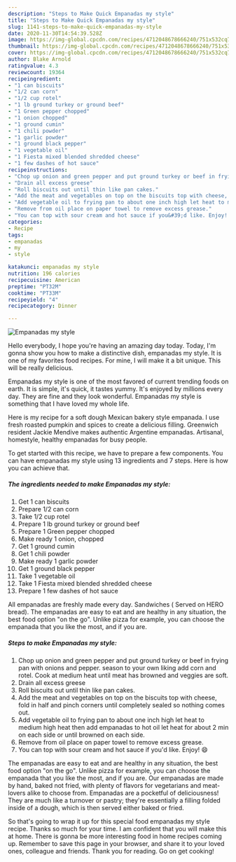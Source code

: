 ```yaml
---
description: "Steps to Make Quick Empanadas my style"
title: "Steps to Make Quick Empanadas my style"
slug: 1141-steps-to-make-quick-empanadas-my-style
date: 2020-11-30T14:54:39.528Z
image: https://img-global.cpcdn.com/recipes/4712048678666240/751x532cq70/empanadas-my-style-recipe-main-photo.jpg
thumbnail: https://img-global.cpcdn.com/recipes/4712048678666240/751x532cq70/empanadas-my-style-recipe-main-photo.jpg
cover: https://img-global.cpcdn.com/recipes/4712048678666240/751x532cq70/empanadas-my-style-recipe-main-photo.jpg
author: Blake Arnold
ratingvalue: 4.3
reviewcount: 19364
recipeingredient:
- "1 can biscuits"
- "1/2 can corn"
- "1/2 cup rotel"
- "1 lb ground turkey or ground beef"
- "1 Green pepper chopped"
- "1 onion chopped"
- "1 ground cumin"
- "1 chili powder"
- "1 garlic powder"
- "1 ground black pepper"
- "1 vegetable oil"
- "1 Fiesta mixed blended shredded cheese"
- "1 few dashes of hot sauce"
recipeinstructions:
- "Chop up onion and green pepper and put ground turkey or beef in frying pan with onions and pepper.  season to your own liking add corn and rotel. Cook at medium heat until meat has browned and veggies are soft."
- "Drain all excess greese"
- "Roll biscuits out until thin like pan cakes."
- "Add the meat and vegetables on top on the biscuits top with cheese, fold in half and pinch corners until completely sealed so nothing comes out."
- "Add vegetable oil to frying pan to about one inch high let heat to medium high heat then add empanadas to hot oil let heat for about 2 min on each side or until browned on each side."
- "Remove from oil place on paper towel to remove excess grease."
- "You can top with sour cream and hot sauce if you&#39;d like. Enjoy! 😄"
categories:
- Recipe
tags:
- empanadas
- my
- style

katakunci: empanadas my style 
nutrition: 196 calories
recipecuisine: American
preptime: "PT32M"
cooktime: "PT33M"
recipeyield: "4"
recipecategory: Dinner

---
```



![Empanadas my style](https://img-global.cpcdn.com/recipes/4712048678666240/751x532cq70/empanadas-my-style-recipe-main-photo.jpg)

Hello everybody, I hope you're having an amazing day today. Today, I'm gonna show you how to make a distinctive dish, empanadas my style. It is one of my favorites food recipes. For mine, I will make it a bit unique. This will be really delicious.

Empanadas my style is one of the most favored of current trending foods on earth. It is simple, it's quick, it tastes yummy. It's enjoyed by millions every day. They are fine and they look wonderful. Empanadas my style is something that I have loved my whole life.

Here is my recipe for a soft dough Mexican bakery style empanada. I use fresh roasted pumpkin and spices to create a delicious filling. Greenwich resident Jackie Mendive makes authentic Argentine empanadas. Artisanal, homestyle, healthy empanadas for busy people.


To get started with this recipe, we have to prepare a few components. You can have empanadas my style using 13 ingredients and 7 steps. Here is how you can achieve that.

<!--inarticleads1-->

##### The ingredients needed to make Empanadas my style:

1. Get 1 can biscuits
1. Prepare 1/2 can corn
1. Take 1/2 cup rotel
1. Prepare 1 lb ground turkey or ground beef
1. Prepare 1 Green pepper chopped
1. Make ready 1 onion, chopped
1. Get 1 ground cumin
1. Get 1 chili powder
1. Make ready 1 garlic powder
1. Get 1 ground black pepper
1. Take 1 vegetable oil
1. Take 1 Fiesta mixed blended shredded cheese
1. Prepare 1 few dashes of hot sauce


All empanadas are freshly made every day. Sandwiches ( Served on HERO bread). The empanadas are easy to eat and are healthy in any situation, the best food option &#34;on the go&#34;. Unlike pizza for example, you can choose the empanada that you like the most, and if you are. 

<!--inarticleads2-->

##### Steps to make Empanadas my style:

1. Chop up onion and green pepper and put ground turkey or beef in frying pan with onions and pepper.  season to your own liking add corn and rotel. Cook at medium heat until meat has browned and veggies are soft.
1. Drain all excess greese
1. Roll biscuits out until thin like pan cakes.
1. Add the meat and vegetables on top on the biscuits top with cheese, fold in half and pinch corners until completely sealed so nothing comes out.
1. Add vegetable oil to frying pan to about one inch high let heat to medium high heat then add empanadas to hot oil let heat for about 2 min on each side or until browned on each side.
1. Remove from oil place on paper towel to remove excess grease.
1. You can top with sour cream and hot sauce if you&#39;d like. Enjoy! 😄


The empanadas are easy to eat and are healthy in any situation, the best food option &#34;on the go&#34;. Unlike pizza for example, you can choose the empanada that you like the most, and if you are. Our empanadas are made by hand, baked not fried, with plenty of flavors for vegetarians and meat-lovers alike to choose from. Empanadas are a pocketful of deliciousness! They are much like a turnover or pastry; they&#39;re essentially a filling folded inside of a dough, which is then served either baked or fried. 

So that's going to wrap it up for this special food empanadas my style recipe. Thanks so much for your time. I am confident that you will make this at home. There is gonna be more interesting food in home recipes coming up. Remember to save this page in your browser, and share it to your loved ones, colleague and friends. Thank you for reading. Go on get cooking!
